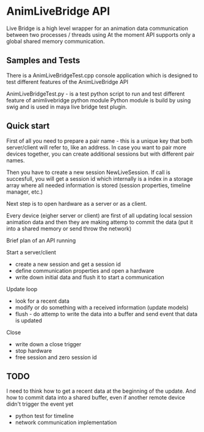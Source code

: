 AnimLiveBridge API
=====================

 Live Bridge is a high level wrapper for an animation data communication between two processes / threads using
At the moment API supports only a global shared memory communication.


Samples and Tests
--------------------------

There is a AnimLiveBridgeTest.cpp console application which is designed to test different features of the AnimLiveBridge API

AnimLiveBridgeTest.py - is a test python script to run and test different feature of animlivebridge python module
  Python module is build by using swig and is used in maya live bridge test plugin.


Quick start
--------------------------

First of all you need to prepare a pair name - this is a unique key that both server/client will refer to, like an address. In case you want to pair more devices together, you can create additional sessions but with different pair names.

Then you have to create a new session NewLiveSession. If call is succesfull, you will get a session id which internally is a index in a storage array where all needed information is stored (session properties, timeline manager, etc.)

Next step is to open hardware as a server or as a client.

Every device (eigher server or client) are first of all updating local session animation data and then they are making attemp to commit the data (put it into a shared memory or send throw the network)

Brief plan of an API running

Start a server/client
 - create a new session and get a session id
 - define communication properties and open a hardware
 - write down initial data and flush it to start a communication

Update loop
 - look for a recent data
 - modify or do something with a received information (update models)
 - flush - do attemp to write the data into a buffer and send event that data is updated

Close
 - write down a close trigger
 - stop hardware
 - free session and zero session id


TODO
--------------------------

 I need to think how to get a recent data at the beginning of the update. And how to commit data into a shared buffer, even if another remote device didn't trigger the event yet

 - python test for timeline
 - network communication implementation